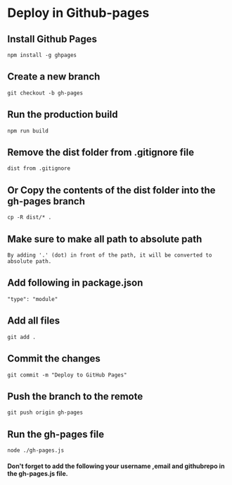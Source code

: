 # Deploy in Github-pages


## Install Github Pages
    npm install -g ghpages

## Create a new branch
    git checkout -b gh-pages

## Run the production build
    npm run build

##  Remove the dist folder from .gitignore file
    dist from .gitignore

## Or Copy the contents of the dist folder into the gh-pages branch
    cp -R dist/* .

## Make sure to make all path to absolute path  
    By adding '.' (dot) in front of the path, it will be converted to absolute path.

## Add following in package.json
    "type": "module"

## Add all files
    git add .

## Commit the changes
    git commit -m "Deploy to GitHub Pages"

## Push the branch to the remote
    git push origin gh-pages

## Run the gh-pages file
    node ./gh-pages.js


#### Don't forget to add the following your username ,email and githubrepo in the gh-pages.js file.
